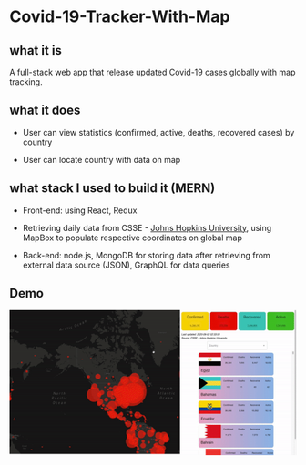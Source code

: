 # Covid-19-Tracker-With-Map

## what it is



A full-stack web app that release updated Covid-19 cases globally with map tracking.



## what it does



 - User can view statistics (confirmed, active, deaths, recovered cases) by country



 - User can locate country with data on map







## what stack I used to build it (MERN)



- Front-end: using React, Redux



- Retrieving daily data from CSSE - [Johns Hopkins University](https://github.com/CSSEGISandData/COVID-19/tree/master/csse_covid_19_data/csse_covid_19_daily_reports), using MapBox to populate respective coordinates on global map



- Back-end: node.js, MongoDB for storing data after retrieving from external data source (JSON), GraphQL for data queries







## Demo



![Covid-19-App-Tracker](https://github.com/alvinnguyen0312/Covid-19-Tracker-With-Map/blob/master/covid-19-tracker-demo.gif)
